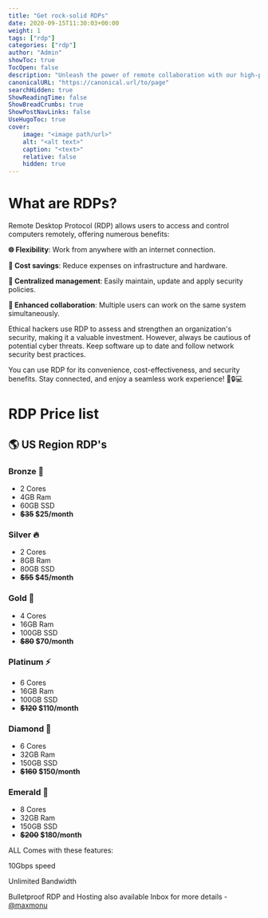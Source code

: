 ```yaml
---
title: "Get rock-solid RDPs"
date: 2020-09-15T11:30:03+00:00
weight: 1
tags: ["rdp"]
categories: ["rdp"]
author: "Admin"
showToc: true
TocOpen: false
description: "Unleash the power of remote collaboration with our high-performance RDP services"
canonicalURL: "https://canonical.url/to/page"
searchHidden: true
ShowReadingTime: false
ShowBreadCrumbs: true
ShowPostNavLinks: false
UseHugoToc: true
cover:
    image: "<image path/url>"
    alt: "<alt text>"
    caption: "<text>"
    relative: false
    hidden: true
---
```


# What are RDPs?
Remote Desktop Protocol (RDP) allows users to access and control computers remotely, offering numerous benefits:

**🌐 Flexibility**: Work from anywhere with an internet connection.

**💼 Cost savings**: Reduce expenses on infrastructure and hardware.

**🔧 Centralized management**: Easily maintain, update and apply security policies.

**👥 Enhanced collaboration**: Multiple users can work on the same system simultaneously.

Ethical hackers use RDP to assess and strengthen an organization's security, making it a valuable investment. However, always be cautious of potential cyber threats. Keep software up to date and follow network security best practices.

You can use RDP for its convenience, cost-effectiveness, and security benefits. Stay connected, and enjoy a seamless work experience! 🚀🔒💻



# RDP Price list

## 🌎 US Region RDP's

### Bronze 🐛
- 2 Cores
- 4GB Ram
- 60GB SSD
- **~~$35~~ $25/month**

### Silver 🔥
- 2 Cores
- 8GB Ram
- 80GB SSD
- **~~$55~~ $45/month**

### Gold 👑
- 4 Cores
- 16GB Ram
- 100GB SSD
- **~~$80~~ $70/month**

### Platinum ⚡
- 6 Cores
- 16GB Ram
- 100GB SSD
- **~~$120~~ $110/month**

### Diamond 💎
- 6 Cores
- 32GB Ram
- 150GB SSD
- **~~$160~~ $150/month**

### Emerald 🚀
- 8 Cores
- 32GB Ram
- 150GB SSD
- **~~$200~~ $180/month**

ALL Comes with these features:

10Gbps speed

Unlimited Bandwidth

Bulletproof RDP and Hosting also available
Inbox for more details - [@maxmonu](https://telegram.dog/@maxmonu)
